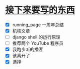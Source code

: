 # [接下来要写的东西](https://github.com/yihong0618/gitblog/issues/219)

- [x] running_page 一周年总结
- [x] 机核文章
- [ ] django shell 的运行原理
- [ ] 推荐两个 YouTube 程序员
- [x] 我跑步听的播客
- [x] 该离开了
- [x] 选择